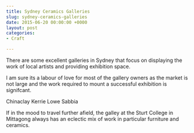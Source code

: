 ```yaml
---
title: Sydney Ceramics Galleries
slug: sydney-ceramics-galleries
date: 2015-06-20 00:00:00 +0000
layout: post
categories: 
- Craft

---
```

There are some excellent galleries in Sydney that focus on displaying the work of local artists and providing exhibition space.

I am sure its a labour of love for most of the gallery owners as the market is not large and the work required to mount a successful exhibition is signifcant.

Chinaclay
Kerrie Lowe
Sabbia

If in the mood to travel further afield, the galley at the Sturt College in Mittagong always has an eclectic mix of work in particular furniture and ceramics.
